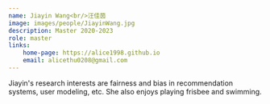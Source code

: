 ```yaml
---
name: Jiayin Wang<br/>汪佳茵
image: images/people/JiayinWang.jpg  
description: Master 2020-2023 
role: master  
links:   
    home-page: https://alice1998.github.io  
    email: alicethu0208@gmail.com  
---  
```


Jiayin's research interests are fairness and bias in recommendation systems, user modeling, etc. She also enjoys playing frisbee and swimming.